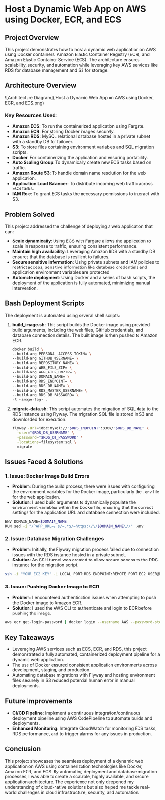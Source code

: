 # Host a Dynamic Web App on AWS using Docker, ECR, and ECS

## Project Overview

This project demonstrates how to host a dynamic web application on AWS using Docker containers, Amazon Elastic Container Registry (ECR), and Amazon Elastic Container Service (ECS). The architecture ensures scalability, security, and automation while leveraging key AWS services like RDS for database management and S3 for storage.

## Architecture Overview

![Architecture Diagram](/Host a Dynamic Web App on AWS using Docker, ECR, and ECS.png)

### Key Resources Used:

- **Amazon ECS**: To run the containerized application using Fargate.
- **Amazon ECR**: For storing Docker images securely.
- **Amazon RDS**: MySQL relational database hosted in a private subnet with a standby DB for failover.
- **S3**: To store files containing environment variables and SQL migration scripts.
- **Docker**: For containerizing the application and ensuring portability.
- **Auto Scaling Group**: To dynamically create new ECS tasks based on traffic.
- **Amazon Route 53**: To handle domain name resolution for the web application.
- **Application Load Balancer**: To distribute incoming web traffic across ECS tasks.
- **IAM Role**: To grant ECS tasks the necessary permissions to interact with S3.

## Problem Solved

This project addressed the challenge of deploying a web application that can:

- **Scale dynamically**: Using ECS with Fargate allows the application to scale in response to traffic, ensuring consistent performance.
- **Maintain high availability**: Leveraging Amazon RDS with a standby DB ensures that the database is resilient to failures.
- **Secure sensitive information**: Using private subnets and IAM policies to restrict access, sensitive information like database credentials and application environment variables are protected.
- **Automate deployment**: Using Docker and a series of bash scripts, the deployment of the application is fully automated, minimizing manual intervention.

## Bash Deployment Scripts

The deployment is automated using several shell scripts:

1. **build_image.sh**:
   This script builds the Docker image using provided build arguments, including the web files, GitHub credentials, and database connection details. The built image is then pushed to Amazon ECR.
   ```bash
   docker build \
   --build-arg PERSONAL_ACCESS_TOKEN= \
   --build-arg GITHUB_USERNAME= \
   --build-arg REPOSITORY_NAME= \
   --build-arg WEB_FILE_ZIP= \
   --build-arg WEB_FILE_UNZIP= \
   --build-arg DOMAIN_NAME= \
   --build-arg RDS_ENDPOINT= \
   --build-arg RDS_DB_NAME= \
   --build-arg RDS_MASTER_USERNAME= \
   --build-arg RDS_DB_PASSWORD= \
   -t <image-tag> .
   ```

2. **migrate-data.sh**:
   This script automates the migration of SQL data to the RDS instance using Flyway. The migration SQL file is stored in S3 and downloaded for execution.
   ```bash
   flyway -url=jdbc:mysql://"$RDS_ENDPOINT":3306/"$RDS_DB_NAME" \
     -user="$RDS_DB_USERNAME" \
     -password="$RDS_DB_PASSWORD" \
     -locations=filesystem:sql \
     migrate
   ```

## Issues Faced & Solutions

### 1. **Issue: Docker Image Build Errors**
   - **Problem**: During the build process, there were issues with configuring the environment variables for the Docker image, particularly the `.env` file for the web application.
   - **Solution**: I used build arguments to dynamically populate the environment variables within the Dockerfile, ensuring that the correct settings for the application URL and database connection were included.
   ```bash
   ENV DOMAIN_NAME=$DOMAIN_NAME
   RUN sed -i "/^APP_URL=/ s/=.*$/=https:\/\/$DOMAIN_NAME\//" .env
   ```

### 2. **Issue: Database Migration Challenges**
   - **Problem**: Initially, the Flyway migration process failed due to connection issues with the RDS instance hosted in a private subnet.
   - **Solution**: An SSH tunnel was created to allow secure access to the RDS instance for the migration script.
   ```bash
   ssh -i "YOUR_EC2_KEY" -L LOCAL_PORT:RDS_ENDPOINT:REMOTE_PORT EC2_USER@EC2_HOST -N -f
   ```

### 3. **Issue: Pushing Docker Image to ECR**
   - **Problem**: I encountered authentication issues when attempting to push the Docker image to Amazon ECR.
   - **Solution**: I used the AWS CLI to authenticate and login to ECR before pushing the image.
   ```bash
   aws ecr get-login-password | docker login --username AWS --password-stdin <aws_account_id>.dkr.ecr.<region>.amazonaws.com
   ```

## Key Takeaways

- Leveraging AWS services such as ECS, ECR, and RDS, this project demonstrated a fully automated, containerized deployment pipeline for a dynamic web application.
- The use of Docker ensured consistent application environments across development, staging, and production.
- Automating database migrations with Flyway and hosting environment files securely in S3 reduced potential human error in manual deployments.

## Future Improvements

- **CI/CD Pipeline**: Implement a continuous integration/continuous deployment pipeline using AWS CodePipeline to automate builds and deployments.
- **Enhanced Monitoring**: Integrate CloudWatch for monitoring ECS tasks, RDS performance, and to trigger alarms for any issues in production.

## Conclusion

This project showcases the seamless deployment of a dynamic web application on AWS using containerization technologies like Docker, Amazon ECR, and ECS. By automating deployment and database migration processes, I was able to create a scalable, highly available, and secure application architecture. The experience not only deepened my understanding of cloud-native solutions but also helped me tackle real-world challenges in cloud infrastructure, security, and automation.

